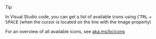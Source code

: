 > [!TIP]
> In Visual Studio code, you can get a list of available icons using <kbd>CTRL</kbd> + <kbd>SPACE</kbd> (when the cursor is located on the line with the Image property)

For an overview of all available icons, see [aka.ms/bcicons](https://aka.ms/bcicons)